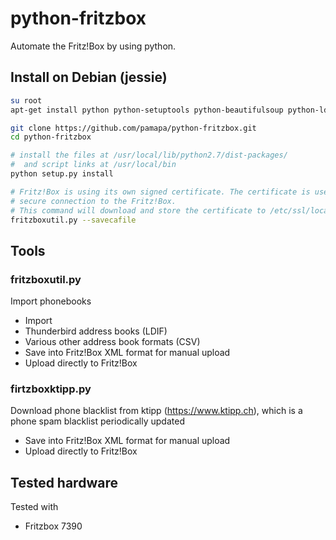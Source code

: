 # python-fritzbox
Automate the Fritz!Box by using python.


## Install on Debian (jessie)
```bash
su root
apt-get install python python-setuptools python-beautifulsoup python-ldap 

git clone https://github.com/pamapa/python-fritzbox.git
cd python-fritzbox

# install the files at /usr/local/lib/python2.7/dist-packages/
#  and script links at /usr/local/bin
python setup.py install

# Fritz!Box is using its own signed certificate. The certificate is used to verify the
# secure connection to the Fritz!Box.
# This command will download and store the certificate to /etc/ssl/localcerts.
fritzboxutil.py --savecafile
```


## Tools

### fritzboxutil.py
Import phonebooks
- Import
- Thunderbird address books (LDIF)
- Various other address book formats (CSV)
- Save into Fritz!Box XML format for manual upload
- Upload directly to Fritz!Box

### firtzboxktipp.py
Download phone blacklist from ktipp (https://www.ktipp.ch), which is a phone spam blacklist periodically updated
- Save into Fritz!Box XML format for manual upload
- Upload directly to Fritz!Box
 

## Tested hardware
Tested with
- Fritzbox 7390


